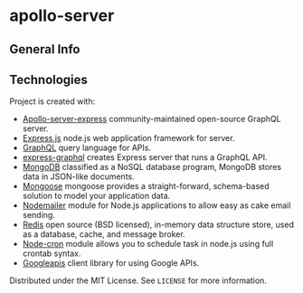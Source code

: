 # apollo-server

## General Info

## Technologies

Project is created with:

- [Apollo-server-express](https://www.npmjs.com/package/apollo-server-express/) community-maintained open-source GraphQL server.
- [Express.js](http://expressjs.com/) node.js web application framework for server.
- [GraphQL](https://graphql.org/) query language for APIs.
- [express-graphql](https://graphql.org/graphql-js/express-graphql/) creates Express server that runs a GraphQL API.
- [MongoDB](https://graphql.org/) classified as a NoSQL database program, MongoDB stores data in JSON-like documents.
- [Mongoose](https://mongoosejs.com/) mongoose provides a straight-forward, schema-based solution to model your application data.
- [Nodemailer](https://nodemailer.com/about) module for Node.js applications to allow easy as cake email sending.
- [Redis](https://mongoosejs.com/) open source (BSD licensed), in-memory data structure store, used as a database, cache, and message broker.
- [Node-cron](https://mongoosejs.com/) module allows you to schedule task in node.js using full crontab syntax.
- [Googleapis](https://mongoosejs.com/) client library for using Google APIs.

Distributed under the MIT License. See `LICENSE` for more information.
